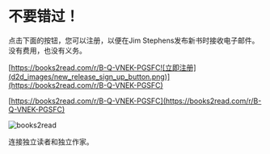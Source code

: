 # 不要错过！

点击下面的按钮，您可以注册，以便在Jim Stephens发布新书时接收电子邮件。没有费用，也没有义务。

[https://books2read.com/r/B-Q-VNEK-PGSFC![立即注册](d2d_images/new_release_sign_up_button.png)](https://books2read.com/r/B-Q-VNEK-PGSFC)

[https://books2read.com/r/B-Q-VNEK-PGSFC](https://books2read.com/r/B-Q-VNEK-PGSFC)

![books2read](d2d_images/b2r_image.png)

连接独立读者和独立作家。
